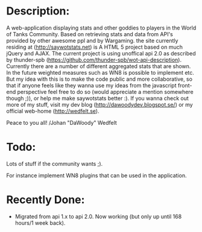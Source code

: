 Description:
==========================================================================
A web-application displaying stats and other goddies to players in the World of Tanks Community. Based on retrieving stats and data from API's provided by other awesome ppl and by Wargaming. the site currently residing at (http://saywotstats.net) is A HTML 5 project based on much jQuery and AJAX. The current project is using unoffical api 2.0 as described by thunder-spb (https://github.com/thunder-spb/wot-api-description). Currently there are a number of different aggregated stats that are shown.
In the future weighted measures such as WN8 is possible to implement etc.
But my idea with this is to make the code public and more collaborative, so that if anyone feels like they wanna use my ideas from the javascript front-end perspective feel free to do so (would appreciate a mention somewhere though ;)), or help me make saywotstats better :). If you wanna check out more of my stuff, visit my dev blog (http://dawoodydev.blogspot.se/) or my official web-home (http://wedfelt.se).

Peace to you all!
/Johan "DaWoody" Wedfelt

Todo:
===========================================================================
Lots of stuff if the community wants ;).

For instance implement WN8 plugins that can be used in the application.


Recently Done:
==========================================================
* Migrated from api 1.x to api 2.0. Now working (but only up until 168 hours/1 week back).